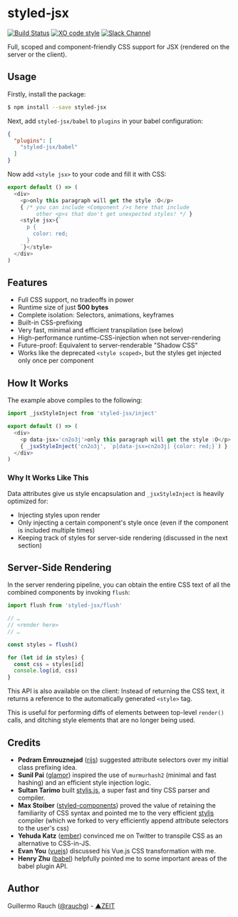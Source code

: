 # styled-jsx

[![Build Status](https://travis-ci.org/zeit/styled-jsx.svg?branch=master)](https://travis-ci.org/zeit/styled-jsx)
[![XO code style](https://img.shields.io/badge/code_style-XO-5ed9c7.svg)](https://github.com/sindresorhus/xo)
[![Slack Channel](https://zeit-slackin.now.sh/badge.svg)](https://zeit.chat)

Full, scoped and component-friendly CSS support for JSX (rendered on the server or the client).

## Usage

Firstly, install the package:

```bash
$ npm install --save styled-jsx
```

Next, add `styled-jsx/babel` to `plugins` in your babel configuration:

```json
{
  "plugins": [
    "styled-jsx/babel"
  ]
}
```

Now add `<style jsx>` to your code and fill it with CSS:

```js
export default () => (
  <div>
    <p>only this paragraph will get the style :O</p>
    { /* you can include <Component />s here that include
         other <p>s that don't get unexpected styles! */ }
    <style jsx>{`
      p {
        color: red;
      }
    `}</style>
  </div>
)
```

## Features

- Full CSS support, no tradeoffs in power
- Runtime size of just **500 bytes**
- Complete isolation: Selectors, animations, keyframes
- Built-in CSS-prefixing
- Very fast, minimal and efficient transpilation (see below)
- High-performance runtime-CSS-injection when not server-rendering
- Future-proof: Equivalent to server-renderable "Shadow CSS"
- Works like the deprecated `<style scoped>`, but the styles get injected only once per component

## How It Works

The example above compiles to the following:

```js
import _jsxStyleInject from 'styled-jsx/inject'

export default () => (
  <div>
    <p data-jsx='cn2o3j'>only this paragraph will get the style :O</p>
    { _jsxStyleInject('cn2o3j', `p[data-jsx=cn2o3j] {color: red;}`) }
  </div>
)
```

### Why It Works Like This

Data attributes give us style encapsulation and `_jsxStyleInject` is heavily optimized for:

- Injecting styles upon render
- Only injecting a certain component's style once (even if the component is included multiple times)
- Keeping track of styles for server-side rendering (discussed in the next section)

## Server-Side Rendering

In the server rendering pipeline, you can obtain the entire CSS text of all the combined components by invoking `flush`:

```js
import flush from 'styled-jsx/flush'

// …
// <render here>
// …

const styles = flush()

for (let id in styles) {
  const css = styles[id]
  console.log(id, css)
}
```

This API is also available on the client: Instead of returning the CSS text, it returns a reference to the automatically generated `<style>` tag.

This is useful for performing diffs of elements between top-level `render()` calls, and ditching style elements that are no longer being used.

## Credits

- **Pedram Emrouznejad** ([rijs](https://github.com/rijs/fullstack)) suggested attribute selectors over my initial class prefixing idea.
- **Sunil Pai** ([glamor](https://github.com/threepointone/glamor)) inspired the use of `murmurhash2` (minimal and fast hashing) and an efficient style injection logic.
- **Sultan Tarimo** built [stylis.js](https://github.com/thysultan), a super fast and tiny CSS parser and compiler.
- **Max Stoiber** ([styled-components](https://github.com/styled-components)) proved the value of retaining the familiarity of CSS syntax and pointed me to the very efficient [stylis](https://github.com/thysultan/stylis.js) compiler (which we forked to very efficiently append attribute selectors to the user's css)
- **Yehuda Katz** ([ember](https://github.com/ember)) convinced me on Twitter to transpile CSS as an alternative to CSS-in-JS.
- **Evan You** ([vuejs](https://github.com/vuejs)) discussed his Vue.js CSS transformation with me.
- **Henry Zhu** ([babel](https://github.com/babel)) helpfully pointed me to some important areas of the babel plugin API.

## Author

Guillermo Rauch ([@rauchg](https://twitter.com/rauchg)) - [▲ZEIT](https://zeit.co)
